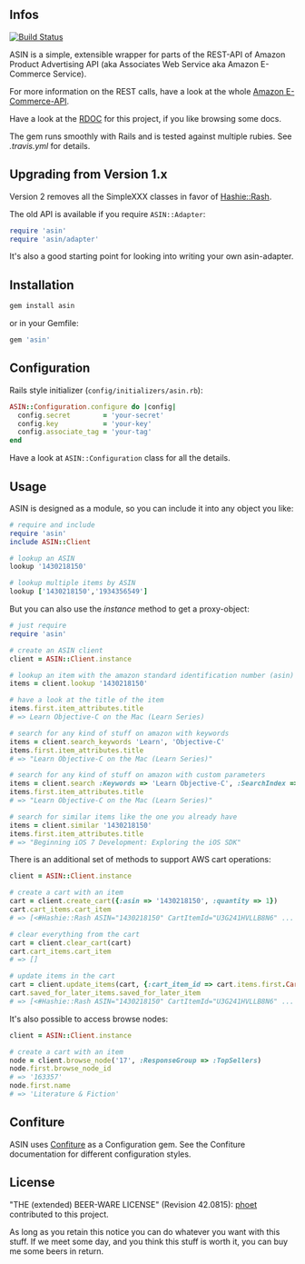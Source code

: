 ## Infos

[![Build Status](https://img.shields.io/travis/phoet/asin/master.svg)](https://travis-ci.org/phoet/asin)


ASIN is a simple, extensible wrapper for parts of the REST-API of Amazon Product Advertising API (aka Associates Web Service aka Amazon E-Commerce Service).

For more information on the REST calls, have a look at the whole [Amazon E-Commerce-API](http://docs.amazonwebservices.com/AWSECommerceService/latest/DG/index.html).

Have a look at the [RDOC](http://rdoc.info/projects/phoet/asin) for this project, if you like browsing some docs.

The gem runs smoothly with Rails and is tested against multiple rubies. See *.travis.yml* for details.


## Upgrading from Version 1.x

Version 2 removes all the SimpleXXX classes in favor of [Hashie::Rash](https://github.com/tcocca/rash).

The old API is available if you require `ASIN::Adapter`:

```ruby
require 'asin'
require 'asin/adapter'
```

It's also a good starting point for looking into writing your own asin-adapter.


## Installation

```bash
gem install asin
```

or in your Gemfile:

```ruby
gem 'asin'
```

## Configuration

Rails style initializer (`config/initializers/asin.rb`):

```ruby
ASIN::Configuration.configure do |config|
  config.secret        = 'your-secret'
  config.key           = 'your-key'
  config.associate_tag = 'your-tag'
end
```

Have a look at `ASIN::Configuration` class for all the details.

## Usage

ASIN is designed as a module, so you can include it into any object you like:

```ruby
# require and include
require 'asin'
include ASIN::Client

# lookup an ASIN
lookup '1430218150'

# lookup multiple items by ASIN
lookup ['1430218150','1934356549']
```

But you can also use the *instance* method to get a proxy-object:

```ruby
# just require
require 'asin'

# create an ASIN client
client = ASIN::Client.instance

# lookup an item with the amazon standard identification number (asin)
items = client.lookup '1430218150'

# have a look at the title of the item
items.first.item_attributes.title
# => Learn Objective-C on the Mac (Learn Series)

# search for any kind of stuff on amazon with keywords
items = client.search_keywords 'Learn', 'Objective-C'
items.first.item_attributes.title
# => "Learn Objective-C on the Mac (Learn Series)"

# search for any kind of stuff on amazon with custom parameters
items = client.search :Keywords => 'Learn Objective-C', :SearchIndex => :Books
items.first.item_attributes.title
# => "Learn Objective-C on the Mac (Learn Series)"

# search for similar items like the one you already have
items = client.similar '1430218150'
items.first.item_attributes.title
# => "Beginning iOS 7 Development: Exploring the iOS SDK"
```

There is an additional set of methods to support AWS cart operations:

```ruby
client = ASIN::Client.instance

# create a cart with an item
cart = client.create_cart({:asin => '1430218150', :quantity => 1})
cart.cart_items.cart_item
# => [<#Hashie::Rash ASIN="1430218150" CartItemId="U3G241HVLLB8N6" ... >]

# clear everything from the cart
cart = client.clear_cart(cart)
cart.cart_items.cart_item
# => []

# update items in the cart
cart = client.update_items(cart, {:cart_item_id => cart.items.first.CartItemId, :action => :SaveForLater}, {:cart_item_id # => cart.items.first.CartItemId, :quantity => 7})
cart.saved_for_later_items.saved_for_later_item
# => [<#Hashie::Rash ASIN="1430218150" CartItemId="U3G241HVLLB8N6" ... >]
```

It's also possible to access browse nodes:

```ruby
client = ASIN::Client.instance

# create a cart with an item
node = client.browse_node('17', :ResponseGroup => :TopSellers)
node.first.browse_node_id
# => '163357'
node.first.name
# => 'Literature & Fiction'
```

## Confiture

ASIN uses [Confiture](https://github.com/phoet/confiture) as a Configuration gem.
See the Confiture documentation for different configuration styles.


## License

"THE (extended) BEER-WARE LICENSE" (Revision 42.0815): [phoet](mailto:ps@nofail.de) contributed to this project.

As long as you retain this notice you can do whatever you want with this stuff.
If we meet some day, and you think this stuff is worth it, you can buy me some beers in return.
